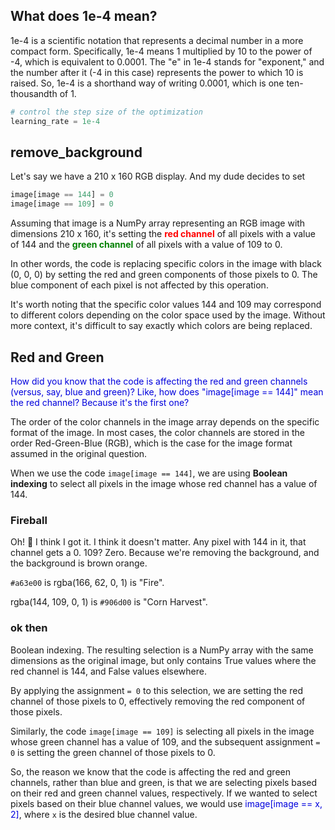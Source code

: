 ## What does 1e-4 mean?

1e-4 is a scientific notation that represents a decimal number in a more compact form. Specifically, 1e-4 means 1 multiplied by 10 to the power of -4, which is equivalent to 0.0001. The "e" in 1e-4 stands for "exponent," and the number after it (-4 in this case) represents the power to which 10 is raised. So, 1e-4 is a shorthand way of writing 0.0001, which is one ten-thousandth of 1.

```py
# control the step size of the optimization
learning_rate = 1e-4
```

## remove_background

Let's say we have a 210 x 160 RGB display.  And my dude decides to set

```py
image[image == 144] = 0
image[image == 109] = 0
```

Assuming that image is a NumPy array representing an RGB image with dimensions 210 x 160, it's setting the <span style="color:red;font-weight:bold;">red channel</span> of all pixels with a value of 144 and the <span style="color: green;font-weight:bold;">green channel</span> of all pixels with a value of 109 to 0.

In other words, the code is replacing specific colors in the image with black (0, 0, 0) by setting the red and green components of those pixels to 0. The blue component of each pixel is not affected by this operation.

It's worth noting that the specific color values 144 and 109 may correspond to different colors depending on the color space used by the image. Without more context, it's difficult to say exactly which colors are being replaced.

## Red and Green

<span style="color:#0000dd;">How did you know that the code is affecting the red and green channels (versus, say, blue and green)?  Like, how does "image[image == 144]" mean the red channel? Because it's the first one?</span>

The order of the color channels in the image array depends on the specific format of the image. In most cases, the color channels are stored in the order Red-Green-Blue (RGB), which is the case for the image format assumed in the original question.

When we use the code `image[image == 144]`, we are using **Boolean indexing** to select all pixels in the image whose red channel has a value of 144.

### Fireball

Oh! 🙈  I think I got it.  I think it doesn't matter.  Any pixel with 144 in it, that channel gets a 0.  109? Zero.  Because we're removing the background, and the background is brown orange.

`#a63e00` is rgba(166, 62, 0, 1) is "Fire".

rgba(144, 109, 0, 1) is `#906d00` is "Corn Harvest".


### ok then

Boolean indexing.  The resulting selection is a NumPy array with the same dimensions as the original image, but only contains True values where the red channel is 144, and False values elsewhere.

By applying the assignment `= 0` to this selection, we are setting the red channel of those pixels to 0, effectively removing the red component of those pixels.

Similarly, the code `image[image == 109]` is selecting all pixels in the image whose green channel has a value of 109, and the subsequent assignment `= 0` is setting the green channel of those pixels to 0.

So, the reason we know that the code is affecting the red and green channels, rather than blue and green, is that we are selecting pixels based on their red and green channel values, respectively. If we wanted to select pixels based on their blue channel values, we would use <span style="color:#0000dd;">image[image == x, 2]</span>, where `x` is the desired blue channel value.
